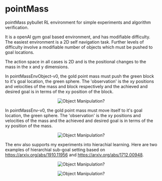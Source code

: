 # pointMass
pointMass pybullet RL environment for simple experiments and algorithm verification.

It is a openAI gym goal based environment, and has modifiable difficulty. The easiest environment is a 2D self navigation task. Further levels of difficulty involve a modifiable number of objects which must be pushed to goal locations. 

The action space in all cases is 2D and is the positional changes to the mass in the x and y dimensions. 

In pointMassEnvObject-v0, the gold point mass must push the green block to it's goal location, the green sphere. The 'observation' is the xy positions and velocities of the mass and block respectively and the achieved and desired goal is in terms of the xy position of the block. 

<p align="center">
  <img src="https://github.com/sholtodouglas/pointMass/blob/master/images/object.gif?raw=true" alt="Object Manipulation?"/>
</p>

In pointMassEnv-v0, the gold point mass must move itself to it's goal location, the green sphere. The 'observation' is the xy positions and velocities of the mass and the achieved and desired goal is in terms of the xy position of the mass. 

<p align="center">
  <img src="https://github.com/sholtodouglas/pointMass/blob/master/images/self.gif?raw=true" alt="Object Manipulation?"/>
</p>


The env also supports my experiments into hierachial learning. Here are two examples of hierarchial sub-goal setting based on https://arxiv.org/abs/1910.11956 and https://arxiv.org/abs/1712.00948. 



<p align="center">
  <img src="https://github.com/sholtodouglas/pointMass/blob/master/images/relay.gif?raw=true" alt="Object Manipulation?"/>
</p>


<p align="center">
  <img src="https://github.com/sholtodouglas/pointMass/blob/master/images/relaylonger3.gif?raw=true" alt="Object Manipulation?"/>
</p>
